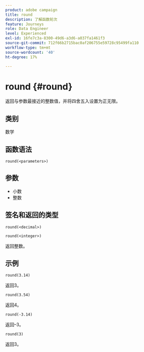 ```yaml
---
product: adobe campaign
title: round
description: 了解函数轮次
feature: Journeys
role: Data Engineer
level: Experienced
exl-id: 16fe7c3a-8300-49d6-a3d6-a037fa1461f3
source-git-commit: 712f66b2715bac0af206755e59728c95499fa110
workflow-type: tm+mt
source-wordcount: '40'
ht-degree: 17%

---
```


# round {#round}

返回与参数最接近的整数值，并将四舍五入设置为正无限。

## 类别

数学

## 函数语法

`round(<parameters>)`

## 参数

* 小数
* 整数

## 签名和返回的类型

`round(<decimal>)`

`round(<integer>)`

返回整数。

## 示例

`round(3.14)`

返回3。

`round(3.54)`

返回4。

`round(-3.14)`

返回–3。

`round(3)`

返回3。
